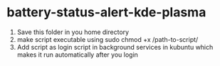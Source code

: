 # battery-status-alert-kde-plasma

1. Save this folder in you home directory
2. make script executable using sudo chmod +x /path-to-script/
3. Add script as login script in background services in kubuntu which makes it run automatically after you login
